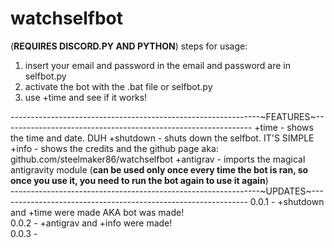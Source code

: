# watchselfbot
(**REQUIRES DISCORD.PY AND PYTHON**)
steps for usage: 
1. insert your email and password in the email and password are in selfbot.py
2. activate the bot with the .bat file or selfbot.py
3. use +time and see if it works!

--------------------------------------------------------------~FEATURES~--------------------------------------------------------------
+time - shows the time and date. DUH
+shutdown - shuts down the selfbot. IT'S SIMPLE
+info - shows the credits and the github page aka: github.com/steelmaker86/watchselfbot
+antigrav - imports the magical antigravity module (**can be used only once every time the bot is ran, so once you use it,  you need to run the bot again to use it again**)                                                                                                       
--------------------------------------------------------------~UPDATES~--------------------------------------------------------------
0.0.1 - +shutdown and +time were made AKA bot was made!                                                                                   
0.0.2 - +antigrav and +info were made!                                                                                                     
0.0.3 - 
